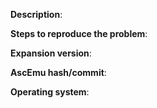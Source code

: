 **Description**: 
<!--
    Required information:
    - npc/quest/item/spell/spawn ID
    - worldport location (mapid x y z)
	- Example on how it should work (youtube, wowhead)
    - NOTE Without these information as text, the issue wont be fixed! A screenshot or general issues e.g. "Missing spawns" or "Instances WotLK broken" is not helpful at all.
-->


**Steps to reproduce the problem**:
<!--
    How to reproduce it:
    - Be specific, describe what you've done to trigger the issue.
-->


**Expansion version**: <!-- (Add / Remove lines if necessary) -->
<!--
    Specify version - is required:
    - Patch 1.12.1 - Classic
    - Patch 2.4.3 - TBC
    - Patch 3.3.5 - WoTLK
    - Patch 4.3.4 - Cataclysm
    - Patch 5.4.8 - Mop
-->



**AscEmu hash/commit**: 



**Operating system**: <!-- (Add / Remove lines if necessary) -->
<!--
    Specify the operating system - is required:
    - Platform: CentOS
    - Platform: Linux
    - Platform: MacOSX
    - Platform: Windows
-->


